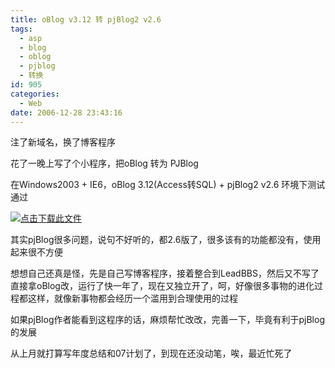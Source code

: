 ```yaml
---
title: oBlog v3.12 转 pjBlog2 v2.6
tags:
  - asp
  - blog
  - oblog
  - pjblog
  - 转换
id: 905
categories:
  - Web
date: 2006-12-28 23:43:16
---
```


注了新域名，换了博客程序

花了一晚上写了个小程序，把oBlog 转为 PJBlog

在Windows2003 + IE6，oBlog 3.12(Access转SQL) + pjBlog2 v2.6 环境下测试通过

[![](/images/2006/04/28_12759_12759.gif)点击下载此文件](/blog/upload/2007/1/620061228233059.rar)

其实pjBlog很多问题，说句不好听的，都2.6版了，很多该有的功能都没有，使用起来很不方便

想想自己还真是怪，先是自己写博客程序，接着整合到LeadBBS，然后又不写了直接拿oBlog改，运行了快一年了，现在又独立开了，呵，好像很多事物的进化过程都这样，就像新事物都会经历一个滥用到合理使用的过程

如果pjBlog作者能看到这程序的话，麻烦帮忙改改，完善一下，毕竟有利于pjBlog的发展

从上月就打算写年度总结和07计划了，到现在还没动笔，唉，最近忙死了